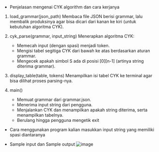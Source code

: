 - Penjelasan mengenai CYK algorithm dan cara kerjanya
1. load_grammar(json_path)
    Membaca file JSON berisi grammar, lalu membalik produksinya agar bisa dicari dari kanan ke kiri (untuk kebutuhan algoritma CYK).

2. cyk_parse(grammar, input_string)
    Menerapkan algoritma CYK:
    - Memecah input (dengan spasi) menjadi token.
    - Mengisi tabel segitiga CYK dari bawah ke atas berdasarkan aturan grammar.
    - Mengecek apakah simbol S ada di posisi [0][n-1] (artinya string diterima grammar).

3. display_table(table, tokens)
    Menampilkan isi tabel CYK ke terminal agar bisa dilihat proses parsing-nya.

4. main()
    - Memuat grammar dari grammar.json.
    - Menerima input string dari pengguna.
    - Menjalankan CYK dan menampilkan apakah string diterima, serta menampilkan tabelnya.
    - Berulang hingga pengguna mengetik exit

- Cara menggunakan program kalian
    masukkan input string yang memiliki spasi diantaranya

- Sample input dan Sample output
![image](https://github.com/user-attachments/assets/eacf3e90-cf80-4466-831e-3d1aff616046)
